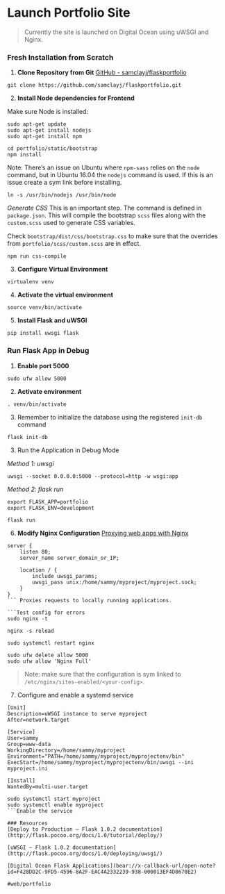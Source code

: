 # Launch Portfolio Site
> Currently the site is launched on Digital Ocean using uWSGI and Nginx.  

### Fresh Installation from Scratch

1. **Clone Repository from Git**
 [GitHub - samclayj/flaskportfolio](https://github.com/samclayj/flaskportfolio.git)

```
git clone https://github.com/samclayj/flaskportfolio.git
```

2. **Install Node dependencies for Frontend**

Make sure Node is installed:
```
sudo apt-get update
sudo apt-get install nodejs
sudo apt-get install npm
```

```
cd portfolio/static/bootstrap
npm install
```

Note: There’s an issue on Ubuntu where `npm-sass` relies on the `node` command, but in Ubuntu 16.04 the `nodejs` command is used. If this is an issue create a sym link before installing.
```
ln -s /usr/bin/nodejs /usr/bin/node
```

*Generate CSS*
This is an important step. The command is defined in `package.json`. This will compile the bootstrap `scss` files along with the `custom.scss` used to generate CSS variables.

Check `bootstrap/dist/css/bootstrap.css` to make sure that the overrides from `portfolio/scss/custom.scss` are in effect.
```
npm run css-compile
```

3. **Configure Virtual Environment**
```
virtualenv venv
```

4. **Activate the virtual environment**
```
source venv/bin/activate
```

5. **Install Flask and uWSGI**
```
pip install uwsgi flask
```

### Run Flask App in Debug
1. **Enable port 5000**
```
sudo ufw allow 5000
```

2. **Activate environment**
```
. venv/bin/activate
```

3. Remember to initialize the database using the registered `init-db` command
```
flask init-db
```

3. Run the Application in Debug Mode

*Method 1: uwsgi*
```Start uwsgi on port 5000 (uses wsgi.py as hook)
uwsgi --socket 0.0.0.0:5000 --protocol=http -w wsgi:app
```

*Method 2: flask run*
```Export Variables
export FLASK_APP=portfolio
export FLASK_ENV=development
```

```Run development server
flask run
```

6. **Modify Nginx Configuration**
[Proxying web apps with Nginx](https://gist.github.com/soheilhy/8b94347ff8336d971ad0)

```/etc/nginx/sites-available/<your-config>
server {
    listen 80;
    server_name server_domain_or_IP;

    location / {
        include uwsgi_params;
        uwsgi_pass unix:/home/sammy/myproject/myproject.sock;
    }
}
``` Proxies requests to locally running applications.

```Test config for errors
sudo nginx -t
```

``` Reload the configuration.
nginx -s reload
```

```Restart nginx
sudo systemctl restart nginx
```


```Disable port 5000 access and enable Nginx
sudo ufw delete allow 5000
sudo ufw allow 'Nginx Full'
```
> Note: make sure that the configuration is sym linked to `/etc/nginx/sites-enabled/<your-config>`.  

7. Configure and enable a systemd service
```/etc/systemd/system/portfolio.service
[Unit]
Description=uWSGI instance to serve myproject
After=network.target

[Service]
User=sammy
Group=www-data
WorkingDirectory=/home/sammy/myproject
Environment="PATH=/home/sammy/myproject/myprojectenv/bin"
ExecStart=/home/sammy/myproject/myprojectenv/bin/uwsgi --ini myproject.ini

[Install]
WantedBy=multi-user.target
```

```
sudo systemctl start myproject
sudo systemctl enable myproject
```Enable the service

### Resources
[Deploy to Production — Flask 1.0.2 documentation](http://flask.pocoo.org/docs/1.0/tutorial/deploy/)

[uWSGI — Flask 1.0.2 documentation](http://flask.pocoo.org/docs/1.0/deploying/uwsgi/)

[Digital Ocean Flask Applications](bear://x-callback-url/open-note?id=F428DD2C-9FD5-4596-8A2F-EAC4A2332239-938-000013EF4D8670E2)

#web/portfolio

